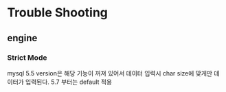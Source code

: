 # Trouble Shooting
## engine
### Strict Mode
mysql 5.5 version은 해당 기능이 꺼져 있어서 데이터 입력시 char size에 맞게만 데이터가 입력된다.
5.7 부터는 default 적용